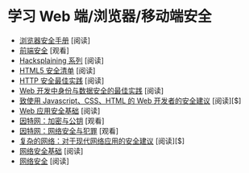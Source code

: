 # 学习 Web 端/浏览器/移动端安全

* [浏览器安全手册](https://code.google.com/p/browsersec/wiki/Main) [阅读]
* [前端安全](https://mikewest.org/2013/09/frontend-security-frontendconf-2013) [观看]
* [Hacksplaining 系列](https://www.hacksplaining.com/) [阅读]
* [HTML5 安全清单](https://html5sec.org) [阅读]
* [HTTP 安全最佳实践](https://httpsecurityreport.com/best_practice.html) [阅读]
* [Web 开发中身份与数据安全的最佳实践](https://www.amazon.com/Identity-Data-Security-Web-Development/dp/1491937017?&_encoding=UTF8&tag=frontend-handbook-20&linkCode=ur2&linkId=f5f2aaa4d5f944a3ccc316a16e3673f4&camp=1789&creative=9325) [阅读]
* [致使用 Javascript、CSS、HTML 的 Web 开发者的安全建议](https://www.amazon.com/Security-Web-Developers-Using-JavaScript/dp/1491928646/?&_encoding=UTF8&tag=frontend-handbook-20&linkCode=ur2&linkId=df49be399d7d1a12acebe5a85637a7a8&camp=1789&creative=9325) [阅读][$]
* [Web 应用安全基础](http://martinfowler.com/articles/web-security-basics.html) [阅读]
* [因特网：加密与公钥](https://www.youtube.com/watch?v=ZghMPWGXexs&list=PLzdnOPI1iJNfMRZm5DDxco3UdsFegvuB7&index=6) [观看]
* [因特网：网络安全与犯罪](https://www.youtube.com/watch?v=AuYNXgO_f3Y&list=PLzdnOPI1iJNfMRZm5DDxco3UdsFegvuB7&index=7) [观看]
* [复杂的网络：对于现代网络应用的安全建议](http://lcamtuf.coredump.cx/tangled/) [阅读][$]
* [网络安全基础](https://github.com/vasanthk/web-security-basics) [阅读]
* [网络安全](https://developer.mozilla.org/en-US/docs/Web/Security) [阅读]






















 






